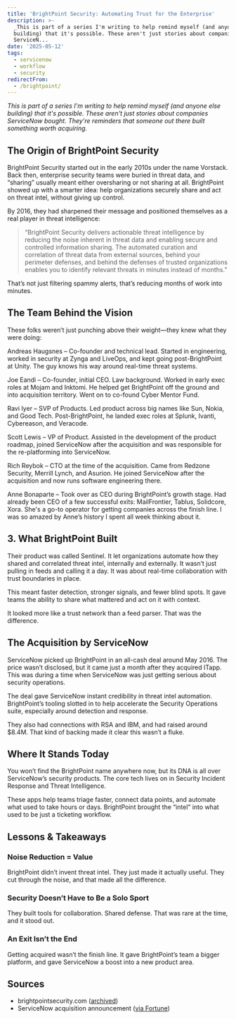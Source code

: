 ```yaml
---
title: 'BrightPoint Security: Automating Trust for the Enterprise'
description: >-
  _This is part of a series I'm writing to help remind myself (and anyone else
  building) that it's possible. These aren't just stories about companies
  ServiceN...
date: '2025-05-12'
tags:
  - servicenow
  - workflow
  - security
redirectFrom:
  - /brightpoint/
---
```


_This is part of a series I'm writing to help remind myself (and anyone else building) that it's possible. These aren't just stories about companies ServiceNow bought. They're reminders that someone out there built something worth acquiring._
 
## The Origin of BrightPoint Security

BrightPoint Security started out in the early 2010s under the name Vorstack. Back then, enterprise security teams were buried in threat data, and “sharing” usually meant either oversharing or not sharing at all. BrightPoint showed up with a smarter idea: help organizations securely share and act on threat intel, without giving up control.

By 2016, they had sharpened their message and positioned themselves as a real player in threat intelligence:

> “BrightPoint Security delivers actionable threat intelligence by reducing the noise inherent in threat data and enabling secure and controlled information sharing. The automated curation and correlation of threat data from external sources, behind your perimeter defenses, and behind the defenses of trusted organizations enables you to identify relevant threats in minutes instead of months.”

That’s not just filtering spammy alerts, that’s reducing months of work into minutes.
 
## The Team Behind the Vision

These folks weren’t just punching above their weight—they knew what they were doing:

Andreas Haugsnes – Co-founder and technical lead. Started in engineering, worked in security at Zynga and LiveOps, and kept going post-BrightPoint at Unity. The guy knows his way around real-time threat systems.

Joe Eandi – Co-founder, initial CEO. Law background. Worked in early exec roles at Mojam and Inktomi. He helped get BrightPoint off the ground and into acquisition territory. Went on to co-found Cyber Mentor Fund.

Ravi Iyer – SVP of Products. Led product across big names like Sun, Nokia, and Good Tech. Post-BrightPoint, he landed exec roles at Splunk, Ivanti, Cybereason, and Veracode.

Scott Lewis – VP of Product. Assisted in the development of the product roadmap, joined ServiceNow after the acquisition and was responsible for the re-platforming into ServiceNow.

Rich Reybok – CTO at the time of the acquisition. Came from Redzone Security, Merrill Lynch, and Asurion. He joined ServiceNow after the acquisition and now runs software engineering there.

Anne Bonaparte – Took over as CEO during BrightPoint’s growth stage. Had already been CEO of a few successful exits: MailFrontier, Tablus, Solidcore, Xora. She's a go-to operator for getting companies across the finish line. I was so amazed by Anne’s history I spent all week thinking about it.
 
## 3. What BrightPoint Built

Their product was called Sentinel. It let organizations automate how they shared and correlated threat intel, internally and externally. It wasn’t just pulling in feeds and calling it a day. It was about real-time collaboration with trust boundaries in place.

This meant faster detection, stronger signals, and fewer blind spots. It gave teams the ability to share what mattered and act on it with context.

It looked more like a trust network than a feed parser. That was the difference.
 
## The Acquisition by ServiceNow

ServiceNow picked up BrightPoint in an all-cash deal around May 2016. The price wasn’t disclosed, but it came just a month after they acquired ITapp. This was during a time when ServiceNow was just getting serious about security operations.

The deal gave ServiceNow instant credibility in threat intel automation. BrightPoint’s tooling slotted in to help accelerate the Security Operations suite, especially around detection and response.

They also had connections with RSA and IBM, and had raised around $8.4M. That kind of backing made it clear this wasn’t a fluke.
 
## Where It Stands Today

You won’t find the BrightPoint name anywhere now, but its DNA is all over ServiceNow’s security products. The core tech lives on in Security Incident Response and Threat Intelligence.

These apps help teams triage faster, connect data points, and automate what used to take hours or days. BrightPoint brought the “intel” into what used to be just a ticketing workflow.
 
## Lessons & Takeaways

### Noise Reduction = Value

BrightPoint didn’t invent threat intel. They just made it actually useful. They cut through the noise, and that made all the difference.

### Security Doesn’t Have to Be a Solo Sport

They built tools for collaboration. Shared defense. That was rare at the time, and it stood out.

### An Exit Isn’t the End

Getting acquired wasn’t the finish line. It gave BrightPoint’s team a bigger platform, and gave ServiceNow a boost into a new product area.
 

## Sources

- brightpointsecurity.com ([archived](https://web.archive.org/web/20160330214804/https://www.brightpointsecurity.com/?_bhlid=3cf004507fa2525c90829ee56a495ae8f355533d))
- ServiceNow acquisition announcement ([via Fortune](https://fortune.com/2016/06/01/servicenow-security-software-brightpoint/?_bhlid=aa6d4cd2e62990674a57043630fd3b16910721e7))